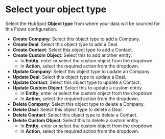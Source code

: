 # Select your object type

Select the HubSpot **Object type** from where your data will be sourced for this Flows configuration.

* **Create Company**: Select this object type to add a Company.&#x20;
* **Create Deal**: Select this object type to add a Deal.
* **Create Contact**: Select this object type to add a Contact.
* **Create Custom Object**: Select this to add another entity.
  * In **Entity**, enter or select the custom object from the dropdown.
  * In **Action**, select the required action from the dropdown.
* **Update Company**: Select this object type to update an Company.&#x20;
* **Update Deal**: Select this object type to update a Deal.
* **Update Contact**: Select this object type to update a Contact.
* **Update Custom Object**: Select this to update a custom entity.
  * In **Entity**, enter or select the custom object from the dropdown.
  * In **Action**, select the required action from the dropdown.
* **Delete Company**: Select this object type to delete a Company.&#x20;
* **Delete Deal**: Select this object type to delete a Deal.
* **Delete Contact**: Select this object type to delete a Contact.
* **Delete Custom Object**: Select this to delete a custom entity.
  * In **Entity**, enter or select the custom object from the dropdown.
  * In **Action**, select the required action from the dropdown.
